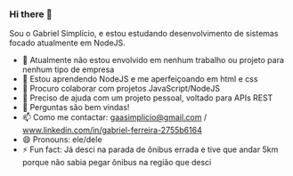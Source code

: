 ### Hi there 👋

Sou o Gabriel Simplício, e estou estudando desenvolvimento de sistemas focado atualmente em NodeJS.




- 🔭 Atualmente não estou envolvido em nenhum trabalho ou projeto para nenhum tipo de empresa
- 🌱 Estou aprendendo NodeJS e me aperfeiçoando em html e css
- 👯 Procuro colaborar com projetos JavaScript/NodeJS
- 🤔 Preciso de ajuda com um projeto pessoal, voltado para APIs REST
- 💬 Perguntas são bem vindas!
- 📫 Como me contactar: gaasimplicio@gmail.com / www.linkedin.com/in/gabriel-ferreira-2755b6164
- 😄 Pronouns: ele/dele
- ⚡ Fun fact: Já desci na parada de ônibus errada e tive que andar 5km porque não sabia pegar ônibus na região que desci

